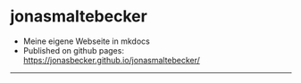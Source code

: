 # jonasmaltebecker

* Meine eigene Webseite in mkdocs
* Published on github pages: <https://jonasbecker.github.io/jonasmaltebecker/>

---